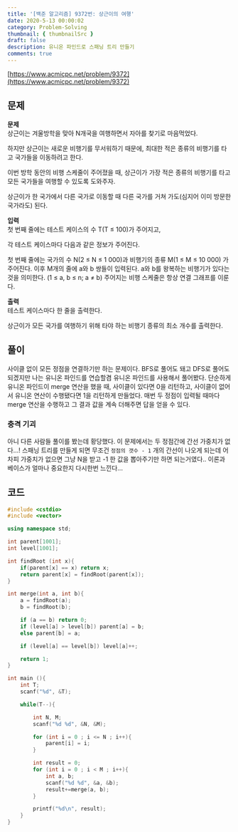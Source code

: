 ```yaml
---
title: '[백준 알고리즘] 9372번: 상근이의 여행'
date: 2020-5-13 00:00:02
category: Problem-Solving
thumbnail: { thumbnailSrc }
draft: false
description: 유니온 파인드로 스패닝 트리 만들기
comments: true
---
```


[https://www.acmicpc.net/problem/9372](https://www.acmicpc.net/problem/9372)

## 문제

**문제**<br>
상근이는 겨울방학을 맞아 N개국을 여행하면서 자아를 찾기로 마음먹었다.

하지만 상근이는 새로운 비행기를 무서워하기 때문에, 최대한 적은 종류의 비행기를 타고 국가들을 이동하려고 한다.

이번 방학 동안의 비행 스케줄이 주어졌을 때, 상근이가 가장 적은 종류의 비행기를 타고 모든 국가들을 여행할 수 있도록 도와주자.

상근이가 한 국가에서 다른 국가로 이동할 때 다른 국가를 거쳐 가도(심지어 이미 방문한 국가라도) 된다.

**입력**<br>
첫 번째 줄에는 테스트 케이스의 수 T(T ≤ 100)가 주어지고,

각 테스트 케이스마다 다음과 같은 정보가 주어진다.

첫 번째 줄에는 국가의 수 N(2 ≤ N ≤ 1 000)과 비행기의 종류 M(1 ≤ M ≤ 10 000) 가 주어진다.
이후 M개의 줄에 a와 b 쌍들이 입력된다. a와 b를 왕복하는 비행기가 있다는 것을 의미한다. (1 ≤ a, b ≤ n; a ≠ b)
주어지는 비행 스케줄은 항상 연결 그래프를 이룬다.

**출력**<br>
테스트 케이스마다 한 줄을 출력한다.

상근이가 모든 국가를 여행하기 위해 타야 하는 비행기 종류의 최소 개수를 출력한다.

## 풀이

사이클 없이 모든 정점을 연결하기만 하는 문제이다. BFS로 풀어도 돼고 DFS로 풀어도 되겠지만 나는 유니온 파인드를 연습할겸 유니온 파인드를 사용해서 풀어봤다. 단순하게 유니온 파인드이 merge 연산을 했을 때, 사이클이 있다면 0을 리턴하고, 사이클이 없어서 유니온 연산이 수행됐다면 1을 리턴하게 만들었다. 매번 두 정점이 입력될 때마다 merge 연산을 수행하고 그 결과 값을 계속 더해주면 답을 얻을 수 있다.

### 충격 기괴

아니 다른 사람들 풀이를 봤는데 황당했다. 이 문제에서는 두 정점간에 간선 가중치가 없다...! 스패닝 트리를 만들게 되면 무조건 `정점의 갯수 - 1` 개의 간선이 나오게 되는데 어차피 가중치가 없으면 그냥 N을 받고 -1 한 값을 뽑아주기만 하면 되는거였다.. 이론과 베이스가 얼마나 중요한지 다시한번 느낀다...

## 코드

```cpp
#include <cstdio>
#include <vector>

using namespace std;

int parent[1001];
int level[1001];

int findRoot (int x){
    if(parent[x] == x) return x;
    return parent[x] = findRoot(parent[x]);
}

int merge(int a, int b){
    a = findRoot(a);
    b = findRoot(b);

    if (a == b) return 0;
    if (level[a] > level[b]) parent[a] = b;
    else parent[b] = a;

    if (level[a] == level[b]) level[a]++;

    return 1;
}

int main (){
    int T;
    scanf("%d", &T);

    while(T--){

        int N, M;
        scanf("%d %d", &N, &M);

        for (int i = 0 ; i <= N ; i++){
            parent[i] = i;
        }

        int result = 0;
        for (int i = 0 ; i < M ; i++){
            int a, b;
            scanf("%d %d", &a, &b);
            result+=merge(a, b);
        }

        printf("%d\n", result);
    }
}
```
